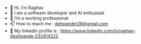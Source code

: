 - 👋 Hi, I’m Raghav
- 👀 I am a software developer and AI enthusiast
- 🌱 I’m a working professional 
- 📫 How to reach me : dehpander26@gmail.com
- 📱 My linkedin profile is : https://www.linkedin.com/in/raghav-deshpande-232414222

<!---
Radrox26/Radrox26 is a ✨ special ✨ repository because its `README.md` (this file) appears on your GitHub profile.
You can click the Preview link to take a look at your changes.
--->
